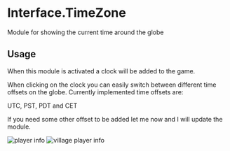 # Interface.TimeZone

Module for showing the current time around the globe

## Usage

When this module is activated a clock will be added to the game.

When clicking on the clock you can easily switch between different time offsets on the globe. Currently implemented time offsets are:

UTC, PST, PDT and CET

If you need some other offset to be added let me now and I will update the module.

![player info](https://cloud.githubusercontent.com/assets/13717315/9155530/0289dc7a-3ebb-11e5-8dbf-8c8844f030f9.png)
![village player info](https://cloud.githubusercontent.com/assets/13717315/9155531/028ed608-3ebb-11e5-81c8-2e5223d25adc.png)

[socket]: https://github.com/Crusima/Network.Socket

